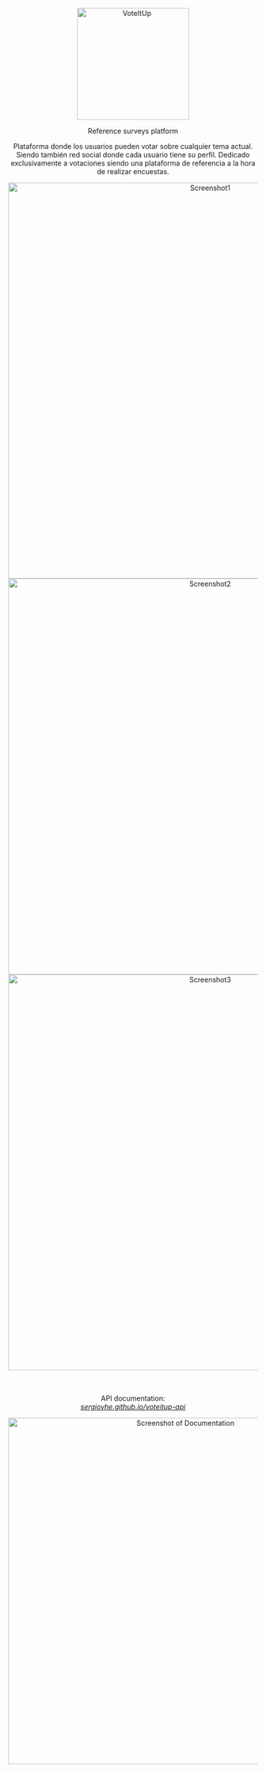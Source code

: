 <p align="center">
  <img src="https://raw.githubusercontent.com/sergiovhe/voteitup/master/Img/logo.png" alt="VoteItUp" width="226">
  <br>
</p>

<p align="center">Reference surveys platform</p>

<p align="center">Plataforma donde los usuarios pueden votar sobre cualquier tema actual. Siendo también red social donde cada usuario tiene su perfil.
Dedicado exclusivamente a votaciones siendo una plataforma de referencia a la hora de realizar encuestas.</p>

<p align="center">
  <img src="https://raw.githubusercontent.com/sergiovhe/voteitup/master/Img/screenshot-1.png" alt="Screenshot1" width="800">
  <img src="https://raw.githubusercontent.com/sergiovhe/voteitup/master/Img/screenshot-2.png" alt="Screenshot2" width="800">
  <img src="https://raw.githubusercontent.com/sergiovhe/voteitup/master/Img/screenshot-3.png" alt="Screenshot3" width="800">
  <br><br><br>
</p>

<p align="center">API documentation:<br><em><a href="https://sergiovhe.github.io/voteitup-api/">sergiovhe.github.io/voteitup-api</a></em></p>

<p align="center"><img src="https://raw.githubusercontent.com/sergiovhe/voteitup/master/Img/screenshot-docs.png" width=700 alt="Screenshot of Documentation"></p>